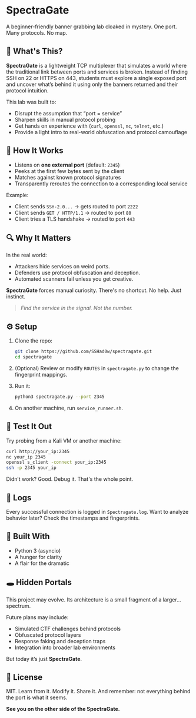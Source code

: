 # SpectraGate

A beginner-friendly banner grabbing lab cloaked in mystery.
One port. Many protocols. No map.

## 🌈 What's This?

**SpectraGate** is a lightweight TCP multiplexer that simulates a world where the traditional link between ports and services is broken. Instead of finding SSH on 22 or HTTPS on 443, students must explore a single exposed port and uncover what’s behind it using only the banners returned and their protocol intuition.

This lab was built to:

* Disrupt the assumption that “port = service”
* Sharpen skills in manual protocol probing
* Get hands on experience with (`curl`, `openssl`, `nc`, `telnet`, etc.)
* Provide a light intro to real-world obfuscation and protocol camouflage

## 🧪 How It Works

* Listens on **one external port** (default: `2345`)
* Peeks at the first few bytes sent by the client
* Matches against known protocol signatures
* Transparently reroutes the connection to a corresponding local service

Example:

* Client sends `SSH-2.0...` → gets routed to port `2222`
* Client sends `GET / HTTP/1.1` → routed to port `80`
* Client tries a TLS handshake → routed to port `443`

## 🔍 Why It Matters

In the real world:

* Attackers hide services on weird ports.
* Defenders use protocol obfuscation and deception.
* Automated scanners fail unless you get creative.

**SpectraGate** forces manual curiosity. There's no shortcut. No help. Just instinct.

> *Find the service in the signal. Not the number.*

## ⚙️ Setup

1. Clone the repo:

   ```bash
   git clone https://github.com/SSHad0w/spectragate.git
   cd spectragate
   ```

2. (Optional) Review or modify `ROUTES` in `spectragate.py` to change the fingerprint mappings.

3. Run it:

   ```bash
   python3 spectragate.py --port 2345
   ```

4. On another machine, run `service_runner.sh`.

## 🧪 Test It Out

Try probing from a Kali VM or another machine:

```bash
curl http://your_ip:2345
nc your_ip 2345
openssl s_client -connect your_ip:2345
ssh -p 2345 your_ip
```

Didn’t work? Good. Debug it. That's the whole point.

## 🔐 Logs

Every successful connection is logged in `Spectragate.log`. Want to analyze behavior later? Check the timestamps and fingerprints.

## 🧱 Built With

* Python 3 (asyncio)
* A hunger for clarity
* A flair for the dramatic

## 🕳️ Hidden Portals

This project may evolve. Its architecture is a small fragment of a larger... spectrum.

Future plans may include:

* Simulated CTF challenges behind protocols
* Obfuscated protocol layers
* Response faking and deception traps
* Integration into broader lab environments

But today it’s just **SpectraGate**.

## 🖤 License

MIT. Learn from it. Modify it. Share it.
And remember: not everything behind the port is what it seems.

**See you on the other side of the SpectraGate.**
